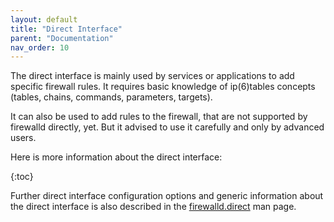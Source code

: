 ```yaml
---
layout: default
title: "Direct Interface"
parent: "Documentation"
nav_order: 10
---
```


The direct interface is mainly used by services or applications to add specific firewall rules. It requires basic knowledge of ip(6)tables concepts (tables, chains, commands, parameters, targets).

It can also be used to add rules to the firewall, that are not supported by firewalld directly, yet. But it advised to use it carefully and only by advanced users.

Here is more information about the direct interface:

{:toc}

Further direct interface configuration options and generic information about the direct interface is also described in the [firewalld.direct](../man-pages/firewalld.direct.html) man page.
